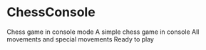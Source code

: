 # ChessConsole
Chess game in console mode
A simple chess game in console
All movements and special movements
Ready to play
